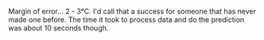 Margin of error... 2 - 3°C. I'd call that a success for someone that has never made one before. 
The time it took to process data and do the prediction was about 10 seconds though.
